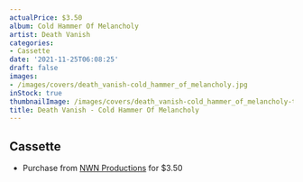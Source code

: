 ```yaml
---
actualPrice: $3.50
album: Cold Hammer Of Melancholy
artist: Death Vanish
categories:
- Cassette
date: '2021-11-25T06:08:25'
draft: false
images:
- /images/covers/death_vanish-cold_hammer_of_melancholy.jpg
inStock: true
thumbnailImage: /images/covers/death_vanish-cold_hammer_of_melancholy-thumb.jpg
title: Death Vanish - Cold Hammer Of Melancholy
---
```


## Cassette
* Purchase from [NWN Productions](http://shop.nwnprod.com/index.php?route=product/product&path=73&product_id=4340&sort=pd.name&order=ASC) for $3.50
